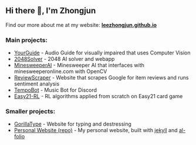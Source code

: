 ## Hi there 👋, I'm Zhongjun

Find our more about me at my website: **[leezhongjun.github.io](https://leezhongjun.github.io/)**

### Main projects:
  - [YourGuide](https://github.com/leezhongjun/YourGuide) - Audio Guide for visually impaired that uses Computer Vision
  - [2048Solver](https://github.com/leezhongjun/2048Solver) - 2048 AI solver and webapp
  - [MinesweeperAI](https://github.com/leezhongjun/MinesweeperAI) - Minesweeper AI that interfaces with minesweeperonline.com with OpenCV
  - [ReviewScraper](https://github.com/leezhongjun/ReviewScraper) - Website that scrapes Google for item reviews and runs sentiment analysis
  - [TempoBot](https://github.com/leezhongjun/TempoBot) - Music Bot for Discord
  - [Easy21-RL](https://github.com/leezhongjun/Easy21-RL) - RL algorithms applied from scratch on Easy21 card game
  
### Smaller projects:
 - [GorillaType](https://github.com/leezhongjun/GorillaType) - Website for typing and destressing
 - [Personal Website (repo)](https://github.com/leezhongjun/leezhongjun.github.io) - My personal website, built with [jekyll](https://github.com/jekyll/jekyll) and [al-folio](https://github.com/alshedivat/al-folio)


